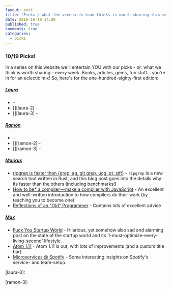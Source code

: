 ```yaml
---
layout: post
title: "Picks / what the vienna.rb team thinks is worth sharing this week"
date: 2016-10-19 14:00
published: true
comments: true
categories:
  - picks
---
```


### 10/19 Picks!

In a series on this website we'll entertain YOU with our picks - or: what we think is worth sharing - every week.
Books, articles, gems, fun stuff... you're in for an eclectic mix! So, here's for the one-hundred-eighty-first edition:


##### [Laura][laura]
- [][laura-1] -
- [][laura-2] -
- [][laura-3] -

##### [Ramón][ramon]
- [][ramon-1] -
- [][ramon-2] -
- [][ramon-3] -

##### [Markus][markus]
- [ripgrep is faster than {grep, ag, git grep, ucg, pt, sift}][markus-1] - `ripgrep` is a new search tool written in Rust, and this blog post goes into the details why its faster than the others (including benchmarks!)
- [How to be* a compiler — make a compiler with JavaScript][markus-2] - An excellent and well-written introduction to how compilers do their work (by teaching you to become one)
- [Reflections of an "Old" Programmer][markus-3] - Contains lots of excellent advice

##### [Max][max]
- [Fuck You Startup World][max-1] - Hilarious, yet somehow also sad and alarming post on the state of the startup world and its 'I-must-optimize-every-living-second' lifestyle.
- [Atom 1.11][max-2] - Atom 1.11 is out, with lots of improvements (and a custom title bar).
- [Microservices @ Spotify][max-3] - Some interesting insights on Spotify's service- and team-setup.



[laura]: https://www.twitter.com/alicetragedy
[laura-1]:
[laura-2]:
[laura-3]:

[ramon]: https://twitter.com/senorhuidobro
[ramon-1]:
[ramon-2]:
[ramon-3]:

[markus]: https://twitter.com/nuclearsquid
[markus-1]: http://blog.burntsushi.net/ripgrep/
[markus-2]: https://medium.com/@kosamari/how-to-be-a-compiler-make-a-compiler-with-javascript-4a8a13d473b4
[markus-3]: http://www.bennorthrop.com/Essays/2016/reflections-of-an-old-programmer.php

[max]: https://www.twitter.com/klappradla
[max-1]: https://medium.com/startup-grind/fuck-you-startup-world-ab6cc72fad0e#.bts2p6r8b
[max-2]: http://blog.atom.io/2016/10/11/atom-1-11.html
[max-3]: https://www.youtube.com/watch?v=7LGPeBgNFuU
